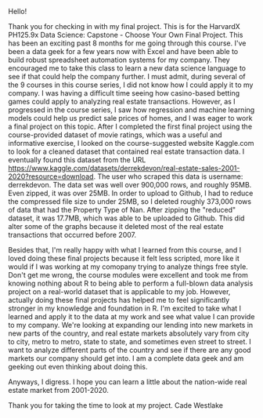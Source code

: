 Hello! 

Thank you for checking in with my final project. This is for the HarvardX PH125.9x Data Science: Capstone - Choose Your Own Final Project. This has been 
an exciting past 8 months for me going through this course. I've been a data geek for a few years now with Excel and have been able to build robust
spreadsheet automation systems for my company. They encouraged me to take this class to learn a new data science language to see if that could help
the company further. I must admit, during several of the 9 courses in this course series, I did not know how I could apply it to my company. 
I was having a difficult time seeing how casino-based betting games could apply to analyzing real estate transactions.
However, as I progressed in the course series, I saw how regression and machine learning models could help us predict sale prices of homes, and I was
eager to work a final project on this topic. After I completed the first final project using the course-provided dataset of movie ratings, which was a useful
and informative exercise, I looked on the course-suggested website Kaggle.com to look for a cleaned dataset that contained real estate transaction data.
I eventually found this dataset from the URL https://www.kaggle.com/datasets/derrekdevon/real-estate-sales-2001-2020?resource=download. The user who
scraped this data is username: derrekdevon. The data set was well over 900,000 rows, and roughly 95MB. Even zipped, it was over 25MB. In order to 
upload to Github, I had to reduce the compressed file size to under 25MB, so I deleted roughly 373,000 rows of data that had the Property Type of Nan.
After zipping the "reduced" dataset, it was 17.7MB, which was able to be uploaded to Github. This did alter some of the graphs because it deleted most of the
real estate transactions that occurred before 2007. 

Besides that, I'm really happy with what I learned from this course, and I loved doing these final projects because it felt less scripted, more like
it would if I was working at my comopany trying to analyze things free style. Don't get me wrong, the course modules were excellent and took me from knowing 
nothing about R to being able to perform a full-blown data analysis project on a real-world dataset that is applicable to my job. However, actually
doing these final projects has helped me to feel significantly stronger in my knowledge and foundation in R. I'm excited to take what I learned and
apply it to the data at my work and see what value I can provide to my company. We're looking at expanding our lending into new markets in new parts
of the country, and real estate markets absolutely vary from city to city, metro to metro, state to state, and sometimes even street to street.
I want to analyze different parts of the country and see if there are any good markets our company should get into. I am a complete data geek
and am geeking out even thinking about doing this. 

Anyways, I digress. I hope you can learn a little about the nation-wide real estate market from 2001-2020. 

Thank you for taking the time to look at my project.
Cade Westlake
